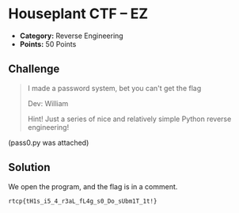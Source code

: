 # Houseplant CTF – EZ

* **Category:** Reverse Engineering
* **Points:** 50 Points

## Challenge

> I made a password system, bet you can't get the flag
> 
> Dev: William
> 
> Hint! Just a series of nice and relatively simple Python reverse engineering!

(pass0.py was attached)

## Solution

We open the program, and the flag is in a comment.


```
rtcp{tH1s_i5_4_r3aL_fL4g_s0_Do_sUbm1T_1t!}
```